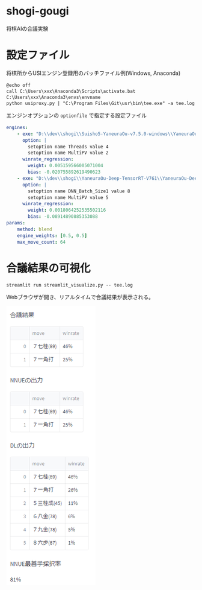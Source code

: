 # shogi-gougi
将棋AIの合議実験

# 設定ファイル

将棋所からUSIエンジン登録用のバッチファイル例(Windows, Anaconda)

```
@echo off 
call C:\Users\xxx\Anaconda3\Scripts\activate.bat C:\Users\xxx\Anaconda3\envs\envname 
python usiproxy.py | "C:\Program Files\Git\usr\bin\tee.exe" -a tee.log
```

エンジンオプションの `optionfile` で指定する設定ファイル

```yaml
engines:
    - exe: "D:\\dev\\shogi\\Suisho5-YaneuraOu-v7.5.0-windows\\YaneuraOu_NNUE-tournament-clang++-avx2.exe"
      option: |
        setoption name Threads value 4
        setoption name MultiPV value 2
      winrate_regression:
        weight: 0.005159566005071004
        bias: -0.020755892619490623
    - exe: "D:\\dev\\shogi\\YaneuraOu-Deep-TensorRT-V761\\YaneuraOu-Deep-TensorRT.exe"
      option: |
        setoption name DNN_Batch_Size1 value 8
        setoption name MultiPV value 5
      winrate_regression:
        weight: 0.0018064252535502116
        bias: -0.08914890885353088
params:
    method: blend
    engine_weights: [0.5, 0.5]
    max_move_count: 64
```

# 合議結果の可視化

```
streamlit run streamlit_visualize.py -- tee.log
```

Webブラウザが開き、リアルタイムで合議結果が表示される。

![合議のスクリーンショット](consult_screenshot.png)
